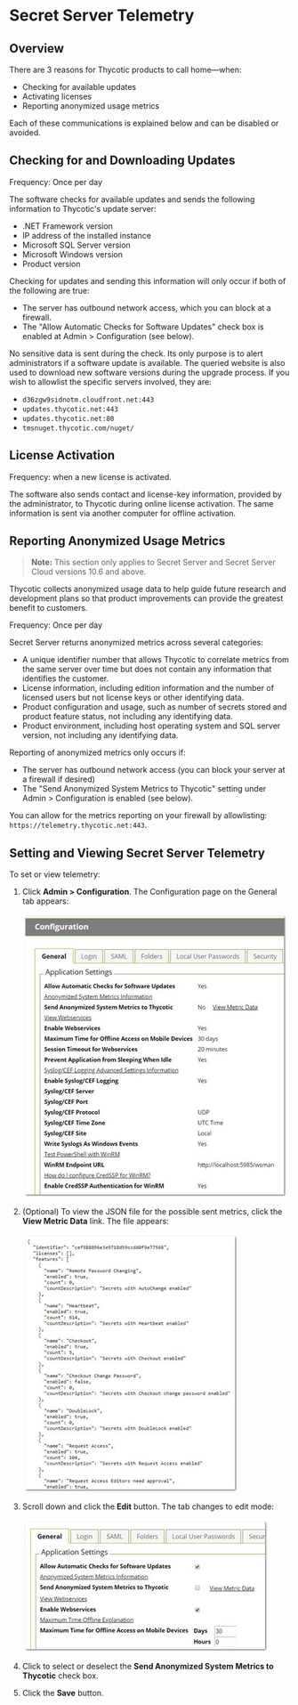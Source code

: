 [title]: # (Secret Server Telemetry)
[tags]: # (Best Practice, Security Hardening, telemetry)
[priority]: # (1000)

# Secret Server Telemetry

## Overview

There are 3 reasons for Thycotic products to call home—when:

- Checking for available updates
- Activating licenses
- Reporting anonymized usage metrics

Each of these communications is explained below and can be disabled or avoided.

## Checking for and Downloading Updates

Frequency: Once per day

The software checks for available updates and sends the following information to Thycotic's update server:

- .NET Framework version
- IP address of the installed instance
- Microsoft SQL Server version
- Microsoft Windows version
- Product version

Checking for updates and sending this information will only occur if both of the following are true:

- The server has outbound network access, which you can block at a firewall.
- The "Allow Automatic Checks for Software Updates" check box is enabled at Admin > Configuration (see below).

No sensitive data is sent during the check. Its only purpose is to alert administrators if a software update is available.  The queried website is also used to download new software versions during the upgrade process. If you wish to allowlist the specific servers involved, they are:

- `d36zgw9sidnotm.cloudfront.net:443`
- `updates.thycotic.net:443`
- `updates.thycotic.net:80`
- `tmsnuget.thycotic.com/nuget/`

## License Activation

Frequency: when a new license is activated.

The software also sends contact and license-key information, provided by the administrator, to Thycotic during online license activation. The same information is sent via another computer for offline activation.

## Reporting Anonymized Usage Metrics

> **Note:** This section only applies to Secret Server and Secret Server Cloud versions 10.6 and above.

Thycotic collects anonymized usage data to help guide future research and development plans so that product improvements can provide the greatest benefit to customers.

Frequency: Once per day

Secret Server returns anonymized metrics across several categories:

- A unique identifier number that allows Thycotic to correlate metrics from the same server over time but does not contain any information that identifies the customer.
- License information, including edition information and the number of licensed users but not license keys or other identifying data.
- Product configuration and usage, such as number of secrets stored and product feature status, not including any identifying data.
- Product environment, including host operating system and SQL server version, not including any identifying data.

 Reporting of anonymized metrics only occurs if:

- The server has outbound network access (you can block your server at a firewall if desired)
- The "Send Anonymized System Metrics to Thycotic" setting under Admin > Configuration is enabled (see below).

You can allow for the metrics reporting on your firewall by allowlisting: `https://telemetry.thycotic.net:443`.

## Setting and Viewing Secret Server Telemetry

To set or view telemetry:

1. Click **Admin > Configuration**. The Configuration page on the General tab appears:

   ![img](images/clip_image002.jpg)

2. (Optional) To view the JSON file for the possible sent metrics, click the **View Metric Data** link. The file appears:

   ![img](images/clip_image004.jpg)

3. Scroll down and click the **Edit** button. The tab changes to edit mode:

   ![img](images/clip_image006.jpg)

4. Click to select or deselect the **Send Anonymized System Metrics to Thycotic** check box.

5. Click the **Save** button.